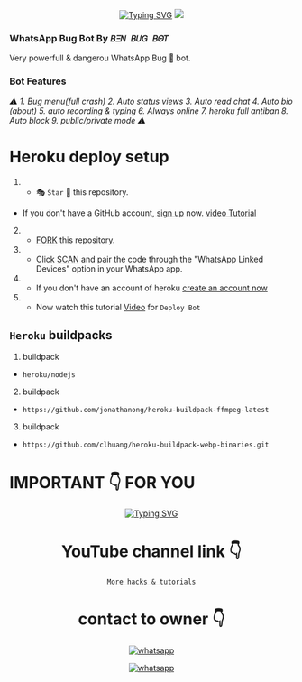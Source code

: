 <p align="center">
<a href="https://git.io/typing-svg"><img src="https://readme-typing-svg.demolab.com?font=Fira+Code&weight=602&pause=1000&color=F70000&random=false&width=435&lines=💀+💀+💀+💀+MOST+DANGEROUS+BUG+BOT+💀+💀+💀+💀;𝐵𝛯𝛮+𝐵𝑈𝐺+𝐵𝛩𝑇+MADE+BY+DR+BEN+;FOLLOW+ME+ON+FACEBOOK+@Comedianbenito._" alt="Typing SVG" /></a>
  
  <img src="IMG-20240702-WA0010.jpg" />
</p>

### WhatsApp Bug Bot By `𝐵𝛯𝛮 𝐵𝑈𝐺 𝐵𝛩𝑇`
Very powerfull & dangerou WhatsApp Bug 🐛 bot. 
### Bot Features
*⚠️ 1. Bug menu(full crash) 
2. Auto status views 
3. Auto read chat 
4. Auto bio (about) 
5. auto recording & typing 
6. Always online 
7. heroku full antiban 
8. Auto block 
9. public/private mode ⚠️*


# Heroku deploy setup


   1. - 🎭 `Star` 🌟 this repository.
- If you don't have a GitHub account, [sign up](https://github.com/join) now. [video Tutorial](https://youtu.be/D9ep0hVF8-c?si=Rn0D1E5-VErXKlap)
2.  - [FORK](https://github.com/Ben-toxic/DR-BRN-BUG-BOT) this repository.
3.   - Click [SCAN](https://replit.com/@DGXeon/Xeon-PairCode?v=1) and pair the code through the "WhatsApp Linked Devices" option in your WhatsApp app.

4.   - If you don't have an account of heroku [create an account now](https://youtu.be/MFA2p4-BviQ?si=PYVzRn6wnpE4_0Im)
5.  - Now watch this tutorial [Video](https://youtu.be/hjjzFlZmRqk) for `Deploy Bot`



## `Heroku` buildpacks
1. buildpack
-     heroku/nodejs
   
2. buildpack
-     https://github.com/jonathanong/heroku-buildpack-ffmpeg-latest
3. buildpack

-     https://github.com/clhuang/heroku-buildpack-webp-binaries.git





#  IMPORTANT 👇 FOR YOU

<div align="center">
<a href="https://www.instagram.com/techgod143/"><img src="https://readme-typing-svg.demolab.com?font=Ribeye&size=50&pause=1000&color=G0B1&center=true&width=910&height=100&lines=Don't+Forget+To+Subscribe;my+YouTube+Channel;PROGRAM+By+𝐵𝛯𝛮+𝐵𝑈𝐺+𝐵𝛩𝑇" alt="Typing SVG" /></a>
  
# YouTube channel link 👇 
   [`More hacks & tutorials`](youtube.com/@drbrn001)

# contact to owner 👇    
<a aria-label="Join our chats" href="https://wa.me/254719485000?text=Hi!! `Tech God` Sir, I need Your Help" target="_blank">
    <img alt="whatsapp" src="https://img.shields.io/badge/Owner%20Whatsapp-25D366?style=for-the-badge&logo=whatsapp&logoColor=white" />
</p>
<a aria-label="Join our chats" href="(https://whatsapp.com/channel/0029Va9Ufzi8kyyEnEHvOm1h)" target="_blank">
    <img alt="whatsapp" src="https://img.shields.io/badge/WhatsApp%20Channel-25D366?style=for-the-badge&logo=whatsapp&logoColor=white" />
</p>
